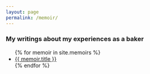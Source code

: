 ```yaml
---
layout: page
permalink: /memoir/
---
```


### My writings about my experiences as a baker

<ul>
  {% for memoir in site.memoirs %}
    <li>
      <a href="{{ memoir.url }}">{{ memoir.title }}</a>
    </li>
  {% endfor %}
</ul>